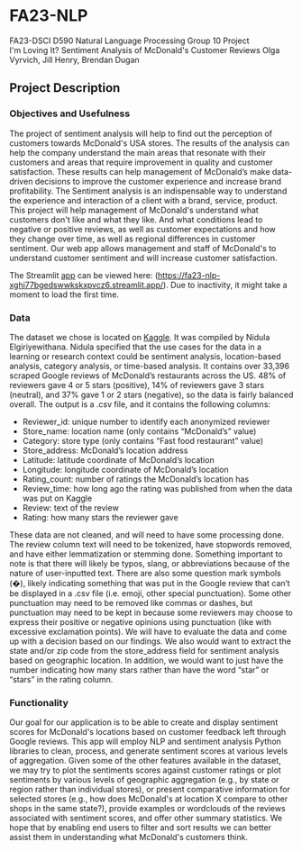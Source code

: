 # FA23-NLP
FA23-DSCI D590 Natural Language Processing Group 10 Project  
I'm Loving It? Sentiment Analysis of McDonald's Customer Reviews
Olga Vyrvich, Jill Henry, Brendan Dugan

## Project Description
### Objectives and Usefulness
The project of sentiment analysis will help to find out the perception of customers towards McDonald's USA stores. The results of the analysis can help the company understand the main areas that resonate with their customers and areas that require improvement in quality and customer satisfaction. These results can help management of McDonald’s make data-driven decisions to improve the customer experience and increase brand profitability. The Sentiment analysis is an indispensable way to understand the experience and interaction of a client with a brand, service, product. This project will help management of McDonald's understand what customers don't like and what they like. And what conditions lead to negative or positive reviews, as well as customer expectations and how they change over time, as well as regional differences in customer sentiment. Our web app allows management and staff of McDonald's to understand customer sentiment and will increase customer satisfaction.  

The Streamlit [app](https://fa23-nlp-xghi77bgedswwkskxpvcz6.streamlit.app/) can be viewed here: (https://fa23-nlp-xghi77bgedswwkskxpvcz6.streamlit.app/). Due to inactivity, it might take a moment to load the first time.

### Data
The dataset we chose is located on [Kaggle](https://www.kaggle.com/datasets/nelgiriyewithana/mcdonalds-store-reviews). It was compiled by Nidula Elgiriyewithana. Nidula specified that the use cases for the data in a learning or research context could be sentiment analysis, location-based analysis, category analysis, or time-based analysis. It contains over 33,396 scraped Google reviews of McDonald’s restaurants across the US. 48% of reviewers gave 4 or 5 stars (positive), 14% of reviewers gave 3 stars (neutral), and 37% gave 1 or 2 stars (negative), so the data is fairly balanced overall. The output is a .csv file, and it contains the following columns:  
 - Reviewer_id: unique number to identify each anonymized reviewer
 - Store_name: location name (only contains “McDonald’s” value)
 - Category: store type (only contains “Fast food restaurant” value)
 - Store_address: McDonald’s location address
 - Latitude: latitude coordinate of McDonald’s location
 - Longitude: longitude coordinate of McDonald’s location
 - Rating_count: number of ratings the McDonald’s location has
 - Review_time: how long ago the rating was published from when the data was put on Kaggle
 - Review: text of the review
 - Rating: how many stars the reviewer gave

These data are not cleaned, and will need to have some processing done. The review column text will need to be tokenized, have stopwords removed, and have either lemmatization or stemming done. Something important to note is that there will likely be typos, slang, or abbreviations because of the nature of user-inputted text. There are also some question mark symbols (�), likely indicating something that was put in the Google review that can’t be displayed in a .csv file (i.e. emoji, other special punctuation). Some other punctuation may need to be removed like commas or dashes, but punctuation may need to be kept in because some reviewers may choose to express their positive or negative opinions using punctuation (like with excessive exclamation points). We will have to evaluate the data and come up with a decision based on our findings. We also would want to extract the state and/or zip code from the store_address field for sentiment analysis based on geographic location. In addition, we would want to just have the number indicating how many stars rather than have the word “star” or “stars” in the rating column.

### Functionality
Our goal for our application is to be able to create and display sentiment scores for McDonald's locations based on customer feedback left through Google reviews. This app will employ NLP and sentiment analysis Python libraries to clean, process, and generate sentiment scores at various levels of aggregation. Given some of the other features available in the dataset, we may try to plot the sentiments scores against customer ratings or plot sentiments by various levels of geographic aggregation (e.g., by state or region rather than individual stores), or present comparative information for selected stores (e.g., how does McDonald's at location X compare to other shops in the same state?), provide examples or wordclouds of the reviews associated with sentiment scores, and offer other summary statistics. We hope that by enabling end users to filter and sort results we can better assist them in understanding what McDonald's customers think.

